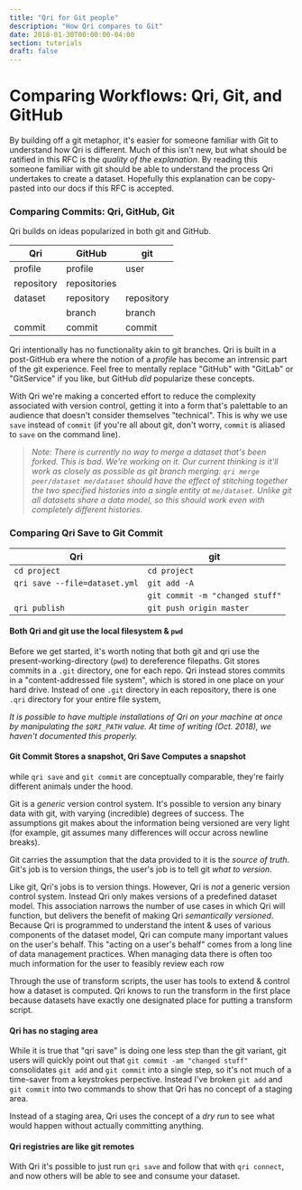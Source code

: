```yaml
---
title: "Qri for Git people"
description: "How Qri compares to Git"
date: 2018-01-30T00:00:00-04:00
section: tutorials
draft: false
---
```


# Comparing Workflows: Qri, Git, and GitHub


By building off a git metaphor, it's easier for someone familiar with Git to understand how Qri is different. Much of this isn't new, but what should be ratified in this RFC is the _quality of the explanation_. By reading this someone familiar with git should be able to understand the process Qri undertakes to create a dataset. Hopefully this explanation can be copy-pasted into our docs if this RFC is accepted.

### Comparing Commits: Qri, GitHub, Git
Qri builds on ideas popularized in both git and GitHub.

| Qri        | GitHub       | git        |
| ---------- | ------------ | ---------- |
| profile    | profile      | user       |
| repository | repositories |            |
| dataset    | repository   | repository |
|            | branch       | branch     |
| commit     | commit       | commit     |

Qri intentionally has no functionality akin to git branches. Qri is built in a post-GitHub era where the notion of a _profile_ has become an intrensic part of the git experience. Feel free to mentally replace "GitHub" with "GitLab" or "GitService" if you like, but GitHub _did_ popularize these concepts.

With Qri we're making a concerted effort to reduce the complexity associated with version control, getting it into a form that's palettable to an audience that doesn't consider themselves "technical". This is why we use `save` instead of `commit` (if you're all about git, don't worry, `commit` is aliased to `save` on the command line).

> _Note: There is currently no way to merge a dataset that's been forked. This is bad. We're working on it. Our current thinking is it'll work as closely as possible as git branch merging: `qri merge peer/dataset me/dataset` should have the effect of stitching together the two specified histories into a single entity at `me/dataset`. Unlike git all datasets share a data model, so this should work even with completely different histories._

### Comparing Qri Save to Git Commit

| Qri                           | git                             |
| ----------------------------- | ------------------------------- |
| `cd project`                  | `cd project`                    |
| `qri save --file=dataset.yml` | `git add -A`                    |
|                               | `git commit -m "changed stuff"` |
| `qri publish`                 | `git push origin master`        |

#### Both Qri and git use the local filesystem & `pwd`
Before we get started, it's worth noting that both git and qri use the present-working-directory (`pwd`) to dereference filepaths. Git stores commits in a `.git` directory, one for each repo. Qri instead stores commits in a "content-addressed file system", which is stored in one place on your hard drive. Instead of one `.git` directory in each repository, there is one `.qri` directory for your entire file system,

_It is possible to have multiple installations of Qri on your machine at once by manipulating the `$QRI_PATH` value. At time of writing (Oct. 2018), we haven't documented this properly._

#### Git Commit Stores a snapshot, Qri Save Computes a snapshot
while `qri save` and `git commit` are conceptually comparable, they're fairly different animals under the hood.

Git is a _generic_ version control system. It's possible to version any binary data with git, with varying (incredible) degrees of success. The assumptions git makes about the information being versioned are very light (for example, git assumes many differences will occur across newline breaks).

Git carries the assumption that the data provided to it is the _source of truth_. Git's job is to version things, the user's job is to tell git _what to version_.

Like git, Qri's jobs is to version things. However, Qri is _not_ a generic version control system. Instead Qri only makes versions of a predefined dataset model. This association narrows the number of use cases in which Qri will function, but  delivers the benefit of making Qri _semantically versioned_. Because Qri is programmed to understand the intent & uses of various components of the dataset model, Qri can compute many important values on the user's behalf. This "acting on a user's behalf" comes from a long line of data management practices. When managing data there is often too much information for the user to feasibly review each row

Through the use of transform scripts, the user has tools to extend & control how a dataset is computed. Qri knows to run the transform in the first place because datasets have exactly one designated place for putting a transform script.

#### Qri has no staging area
While it is true that "qri save" is doing one less step than the git variant, git users will quickly point out that `git commit -am "changed stuff"` consolidates `git add` and `git commit` into a single step, so it's not much of a time-saver from a keystrokes perpective. Instead I've broken `git add` and `git commit` into two commands to show that Qri has no concept of a staging area.

Instead of a staging area, Qri uses the concept of a _dry run_ to see what would happen without actually committing anything. 

#### Qri registries are like git remotes
With Qri it's possible to just run `qri save` and follow that with `qri connect`, and now others will be able to see and consume your dataset.